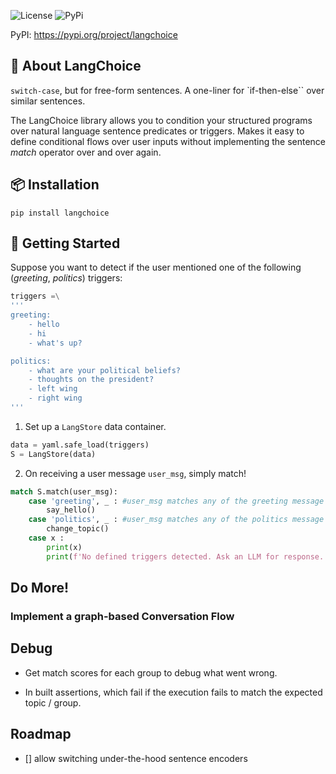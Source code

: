 

![License](https://img.shields.io/github/license/ekshaks/langchoice)
![PyPi](https://img.shields.io/pypi/v/langchoice)

PyPI: <a href="https://pypi.org/project/langchoice/" target="_blank">https://pypi.org/project/langchoice</a></br>


## 🤖 About LangChoice

`switch-case`, but for free-form sentences. A one-liner for `if-then-else`` over similar sentences.

The LangChoice library allows you to condition your structured programs over natural language sentence predicates or triggers. Makes it easy to define conditional flows over user inputs without implementing the sentence *match* operator over and over again.


## 📦 Installation
```
pip install langchoice
```

## 🧪 Getting Started

Suppose you want to detect if the user mentioned one of the following (*greeting*, *politics*) triggers:

```python
triggers =\
'''
greeting:
    - hello
    - hi
    - what's up?

politics:
    - what are your political beliefs?
    - thoughts on the president?
    - left wing
    - right wing
'''
```

1. Set up a `LangStore` data container.

```python
data = yaml.safe_load(triggers)
S = LangStore(data)
```

2. On receiving a user message `user_msg`, simply match!

```python
match S.match(user_msg): 
    case 'greeting', _ : #user_msg matches any of the greeting message cluster
        say_hello()
    case 'politics', _ : #user_msg matches any of the politics message cluster
        change_topic()
    case x :
        print(x)
        print(f'No defined triggers detected. Ask an LLM for response.')
```


## Do More!

### Implement a graph-based Conversation Flow



## Debug

- Get match scores for each group to debug what went wrong.


- In built assertions, which fail if the execution fails to match the expected topic / group.


## Roadmap

- [] allow switching under-the-hood sentence encoders

